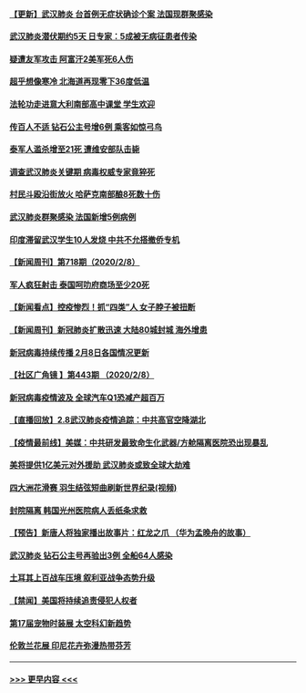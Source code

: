 #### [【更新】武汉肺炎 台首例无症状确诊个案 法国现群聚感染](../pages/prog202/a102770740.md?t=02091744) 
#### [武汉肺炎潜伏期约5天 日专家：5成被无病征患者传染](../pages/prog202/a102773145.md?t=02091744) 
#### [疑遭友军攻击 阿富汗2美军死6人伤](../pages/prog202/a102773140.md?t=02091744) 
#### [超乎想像寒冷 北海道再现零下36度低温](../pages/prog202/a102773122.md?t=02091744) 
#### [法轮功走进意大利南部高中课堂 学生欢迎](../pages/prog202/a102773105.md?t=02091744) 
#### [传百人不适 钻石公主号增6例 乘客如惊弓鸟](../pages/prog202/a102773051.md?t=02091744) 
#### [泰军人滥杀增至21死 遭维安部队击毙](../pages/prog202/a102772913.md?t=02091744) 
#### [调查武汉肺炎关键期 病毒权威专家竟猝死](../pages/prog202/a102773033.md?t=02091744) 
#### [村民斗殴沿街放火 哈萨克南部酿8死数十伤](../pages/prog202/a102772980.md?t=02091744) 
#### [武汉肺炎群聚感染 法国新增5例病例](../pages/prog202/a102772957.md?t=02091744) 
#### [印度滞留武汉学生10人发烧 中共不允搭撤侨专机](../pages/prog202/a102772946.md?t=02091744) 
#### [【新闻周刊】第718期（2020/2/8）](../pages/prog202/a102772921.md?t=02091744) 
#### [军人疯狂射击 泰国呵叻府商场至少20死](../pages/prog202/a102772833.md?t=02091744) 
#### [【新闻看点】控疫惨烈！抓“四类”人 女子脖子被扭断](../pages/prog202/a102772896.md?t=02091744) 
#### [【新闻周刊】新冠肺炎扩散迅速 大陆80城封城 海外增患](../pages/prog202/a102772852.md?t=02091744) 
#### [新冠病毒持续传播 2月8日各国情况更新](../pages/prog202/a102772826.md?t=02091744) 
#### [【社区广角镜  】第443期  （2020/2/8）](../pages/prog202/a102772736.md?t=02091744) 
#### [新冠病毒疫情波及 全球汽车Q1恐减产超百万](../pages/prog202/a102772695.md?t=02091744) 
#### [【直播回放】2.8武汉肺炎疫情追踪：中共高官空降湖北](../pages/prog202/a102772618.md?t=02091744) 
#### [【疫情最前线】美媒：中共研发最致命生化武器/方舱隔离医院恐出现暴乱](../pages/prog202/a102772439.md?t=02091744) 
#### [美将提供1亿美元对外援助 武汉肺炎或致全球大劫难](../pages/prog202/a102772361.md?t=02091744) 
#### [四大洲花滑赛 羽生结弦短曲刷新世界纪录(视频)](../pages/prog202/a102772341.md?t=02091744) 
#### [封院隔离 韩国光州医院病人丢纸条求救](../pages/prog202/a102772282.md?t=02091744) 
#### [【预告】新唐人将独家播出故事片：红龙之爪 （华为孟晚舟的故事）](../pages/prog202/a102767728.md?t=02091744) 
#### [武汉肺炎 钻石公主号再验出3例 全船64人感染](../pages/prog202/a102771726.md?t=02091744) 
#### [土耳其上百战车压境 叙利亚战争态势升级](../pages/prog202/a102772132.md?t=02091744) 
#### [【禁闻】美国将持续追责侵犯人权者](../pages/prog202/a102772042.md?t=02091744) 
#### [第17届宠物时装展 太空科幻新趋势](../pages/prog202/a102772033.md?t=02091744) 
#### [伦敦兰花展 印尼花卉弥漫热带芬芳](../pages/prog202/a102772026.md?t=02091744) 

----
#### [ >>> 更早内容 <<< ](../indexes/prog202-earlier.md)
